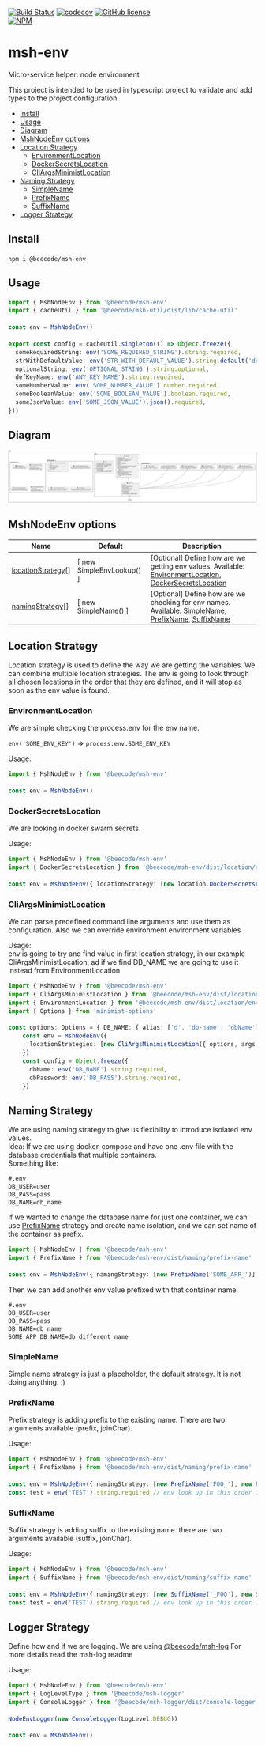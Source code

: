 [![Build Status](https://beecode.semaphoreci.com/badges/msh-env/branches/main.svg?style=shields)](https://beecode.semaphoreci.com/projects/msh-env)
[![codecov](https://codecov.io/gh/beecode-rs/msh-env/branch/main/graph/badge.svg?token=fHc0YaxEiB)](https://codecov.io/gh/beecode-rs/msh-env)
[![GitHub license](https://img.shields.io/github/license/beecode-rs/msh-env)](https://github.com/beecode-rs/msh-env/blob/main/LICENSE)  
[![NPM](https://nodei.co/npm/@beecode/msh-env.png)](https://nodei.co/npm/@beecode/msh-env)

# msh-env

Micro-service helper: node environment

This project is intended to be used in typescript project to validate and add types to the project configuration.

<!-- toc -->

- [Install](#install)
- [Usage](#usage)
- [Diagram](#diagram)
- [MshNodeEnv options](#mshnodeenv-options)
- [Location Strategy](#location-strategy)
  * [EnvironmentLocation](#environmentlocation)
  * [DockerSecretsLocation](#dockersecretslocation)
  * [CliArgsMinimistLocation](#cliargsminimistlocation)
- [Naming Strategy](#naming-strategy)
  * [SimpleName](#simplename)
  * [PrefixName](#prefixname)
  * [SuffixName](#suffixname)
- [Logger Strategy](#logger-strategy)

<!-- tocstop -->

## Install

`npm i @beecode/msh-env`

## Usage

```typescript
import { MshNodeEnv } from '@beecode/msh-env'
import { cacheUtil } from '@beecode/msh-util/dist/lib/cache-util'

const env = MshNodeEnv()

export const config = cacheUtil.singleton(() => Object.freeze({
  someRequiredString: env('SOME_REQUIRED_STRING').string.required,
  strWithDefaultValue: env('STR_WITH_DEFAULT_VALUE').string.default('default-value').required,
  optionalString: env('OPTIONAL_STRING').string.optional,
  defKeyName: env('ANY_KEY_NAME').string.required,
  someNumberValue: env('SOME_NUMBER_VALUE').number.required,
  someBooleanValue: env('SOME_BOOLEAN_VALUE').boolean.required,
  someJsonValue: env('SOME_JSON_VALUE').json().required,
}))
```

## Diagram

![vision-diagram](resource/doc/vision/vision.svg)

## MshNodeEnv options

| Name                                     | Default                   | Description                                                                                                                                              |
| ---------------------------------------- | ------------------------- | -------------------------------------------------------------------------------------------------------------------------------------------------------- |
| [locationStrategy](#location-strategy)[] | [ new SimpleEnvLookup() ] | [Optional] Define how are we getting env values. Available: [EnvironmentLocation](#environmentlocation), [DockerSecretsLocation](#dockersecretslocation) |
| [namingStrategy](#naming-strategy)[]     | [ new SimpleName() ]      | [Optional] Define how are we checking for env names. Available: [SimpleName](#simplename), [PrefixName](#prefixname), [SuffixName](#suffixname)          |

## Location Strategy

Location strategy is used to define the way we are getting the variables. We can combine multiple location strategies. The env is
going to look through all chosen locations in the order that they are defined, and it will stop as soon as the env value is found.

### EnvironmentLocation

We are simple checking the process.env for the env name.

`env('SOME_ENV_KEY')` => `process.env.SOME_ENV_KEY`

Usage:
```typescript
import { MshNodeEnv } from '@beecode/msh-env'

const env = MshNodeEnv()
```

### DockerSecretsLocation

We are looking in docker swarm secrets.

Usage:

```typescript
import { MshNodeEnv } from '@beecode/msh-env'
import { DockerSecretsLocation } from '@beecode/msh-env/dist/location/docker-secrets-location'

const env = MshNodeEnv({ locationStrategy: [new location.DockerSecretsLocation()] })
```

### CliArgsMinimistLocation

We can parse predefined command line arguments and use them as configuration. Also we can override environment environment variables

Usage:  
env is going to try and find value in first location strategy, in our example CliArgsMinimistLocation, ad if we find DB_NAME we are going to use it instead from EnvironmentLocation
```typescript
import { MshNodeEnv } from '@beecode/msh-env'
import { CliArgsMinimistLocation } from '@beecode/msh-env/dist/location/cli-args-minimist-location'
import { EnvironmentLocation } from '@beecode/msh-env/dist/location/environment-location'
import { Options } from 'minimist-options'

const options: Options = { DB_NAME: { alias: ['d', 'db-name', 'dbName'], type: 'string' } }
    const env = MshNodeEnv({
      locationStrategies: [new CliArgsMinimistLocation({ options, args: args.slice(2) }), new EnvironmentLocation()],
    })
    const config = Object.freeze({
      dbName: env('DB_NAME').string.required,
      dbPassword: env('DB_PASS').string.required,
    })
```

## Naming Strategy

We are using naming strategy to give us flexibility to introduce isolated env values.  
Idea: If we are using docker-compose and have one .env file with the database credentials that multiple containers.  
Something like:

```dotenv
#.env
DB_USER=user
DB_PASS=pass
DB_NAME=db_name
```

If we wanted to change the database name for just one container, we can use [PrefixName](#prefixname) strategy and create name
isolation, and we can set name of the container as prefix.

```typescript
import { MshNodeEnv } from '@beecode/msh-env'
import { PrefixName } from '@beecode/msh-env/dist/naming/prefix-name'

const env = MshNodeEnv({ namingStrategy: [new PrefixName('SOME_APP_')] })
```

Then we can add another env value prefixed with that container name.

```dotenv
#.env
DB_USER=user
DB_PASS=pass
DB_NAME=db_name
SOME_APP_DB_NAME=db_different_name
```

### SimpleName

Simple name strategy is just a placeholder, the default strategy. It is not doing anything. :)

### PrefixName

Prefix strategy is adding prefix to the existing name. There are two arguments available (prefix, joinChar).

Usage:

```typescript
import { MshNodeEnv } from '@beecode/msh-env'
import { PrefixName } from '@beecode/msh-env/dist/naming/prefix-name'

const env = MshNodeEnv({ namingStrategy: [new PrefixName('FOO_'), new PrefixName('BAR_')] })
const test = env('TEST').string.required // env look up in this order 1) BAR_FOO_TEST, 2) FOO_TEST, 3) TEST
```

### SuffixName

Suffix strategy is adding suffix to the existing name. there are two arguments available (suffix, joinChar).

Usage:

```typescript
import { MshNodeEnv } from '@beecode/msh-env'
import { SuffixName } from '@beecode/msh-env/dist/naming/suffix-name'

const env = MshNodeEnv({ namingStrategy: [new SuffixName('_FOO'), new SuffixName('_BAR')] })
const test = env('TEST').string.required // env look up in this order 1) TEST_FOO_BAR, 2) TEST_FOO, 3) TEST
```

## Logger Strategy

Define how and if we are logging. We are using [@beecode/msh-log](https://github.com/beecode-rs/msh-log)
For more details read the msh-log readme

Usage:

```typescript
import { MshNodeEnv } from '@beecode/msh-env'
import { LogLevelType } from '@beecode/msh-logger'
import { ConsoleLogger } from '@beecode/msh-logger/dist/console-logger'

NodeEnvLogger(new ConsoleLogger(LogLevel.DEBUG))

const env = MshNodeEnv()
```
